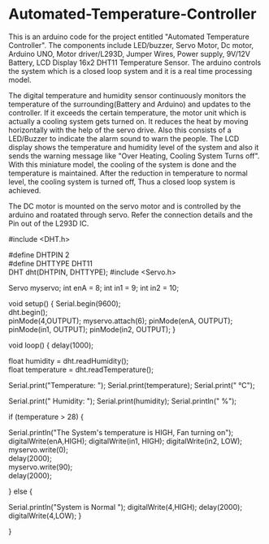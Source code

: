 # Automated-Temperature-Controller
This is an arduino code for the project entitled "Automated Temperature Controller". The components include LED/buzzer, Servo Motor, Dc motor, Arduino UNO, Motor driver/L293D, Jumper Wires, Power supply, 9V/12V Battery, LCD Display 16x2 DHT11 Temperature Sensor.  The arduino controls the system which is a closed loop system and it is a real time processing model.  

The digital temperature and humidity sensor continuously monitors the temperature of the surrounding(Battery and Arduino) and updates to the controller.  If it exceeds the certain temperature, the motor unit which is actually a cooling system gets turned on.  It reduces the heat by moving horizontally with the help of the servo drive.  Also this consists of a LED/Buzzer to indicate the alarm sound to warn the people.  The LCD display shows the temperature and humidity level of the system and also it sends the warning message like "Over Heating, Cooling System Turns off".  With this miniature model, the cooling of the system is done and the temperature is maintained.  After the reduction in temperature to normal level, the cooling system is turned off, Thus a closed loop system is achieved.

The DC motor is mounted on the servo motor and is controlled by the arduino and roatated through servo.  Refer the connection details and the Pin out of the L293D IC.



#include <DHT.h>

#define DHTPIN 2         
#define DHTTYPE DHT11    
DHT dht(DHTPIN, DHTTYPE);
#include <Servo.h>

Servo myservo; 
int enA = 8;
int in1 = 9;
int in2 = 10;

void setup() {
  Serial.begin(9600);    
  dht.begin();          
  pinMode(4,OUTPUT);
  myservo.attach(6);
  pinMode(enA, OUTPUT);
	pinMode(in1, OUTPUT);
	pinMode(in2, OUTPUT);
}

void loop() {
  delay(1000);           

  float humidity = dht.readHumidity();         
  float temperature = dht.readTemperature();   

  Serial.print("Temperature: ");
  Serial.print(temperature);
  Serial.print(" °C");

  Serial.print("  Humidity: ");
  Serial.print(humidity);
  Serial.println(" %");
  
if (temperature > 28) {
 
  Serial.println("The System's temperature is HIGH, Fan turning on");
  digitalWrite(enA,HIGH);
  digitalWrite(in1, HIGH);
	digitalWrite(in2, LOW);
  myservo.write(0);     
  delay(2000);          
  myservo.write(90);    
  delay(2000);          
 
} else {
  
  Serial.println("System is  Normal ");
  digitalWrite(4,HIGH);
  delay(2000);
  digitalWrite(4,LOW);
}

   
}

